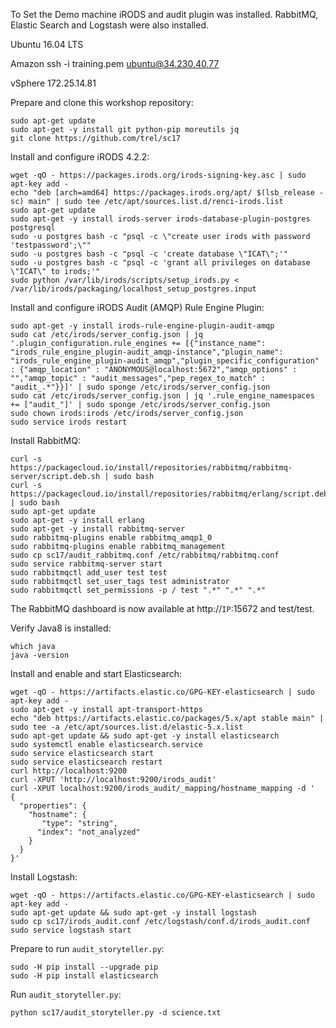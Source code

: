 To Set the Demo machine iRODS and audit plugin was installed. RabbitMQ, Elastic Search and Logstash were also installed.

Ubuntu 16.04 LTS

Amazon   ssh -i training.pem ubuntu@34.230.40.77

vSphere 172.25.14.81


Prepare and clone this workshop repository:
```
sudo apt-get update
sudo apt-get -y install git python-pip moreutils jq
git clone https://github.com/trel/sc17
```

Install and configure iRODS 4.2.2:
```
wget -qO - https://packages.irods.org/irods-signing-key.asc | sudo apt-key add -
echo "deb [arch=amd64] https://packages.irods.org/apt/ $(lsb_release -sc) main" | sudo tee /etc/apt/sources.list.d/renci-irods.list
sudo apt-get update
sudo apt-get -y install irods-server irods-database-plugin-postgres postgresql
sudo -u postgres bash -c "psql -c \"create user irods with password 'testpassword';\""
sudo -u postgres bash -c "psql -c 'create database \"ICAT\";'"
sudo -u postgres bash -c "psql -c 'grant all privileges on database \"ICAT\" to irods;'"
sudo python /var/lib/irods/scripts/setup_irods.py < /var/lib/irods/packaging/localhost_setup_postgres.input
```

Install and configure iRODS Audit (AMQP) Rule Engine Plugin:
```
sudo apt-get -y install irods-rule-engine-plugin-audit-amqp
sudo cat /etc/irods/server_config.json | jq '.plugin_configuration.rule_engines += [{"instance_name": "irods_rule_engine_plugin-audit_amqp-instance","plugin_name": "irods_rule_engine_plugin-audit_amqp","plugin_specific_configuration" : {"amqp_location" : "ANONYMOUS@localhost:5672","amqp_options" : "","amqp_topic" : "audit_messages","pep_regex_to_match" : "audit_.*"}}]' | sudo sponge /etc/irods/server_config.json
sudo cat /etc/irods/server_config.json | jq '.rule_engine_namespaces += ["audit_"]' | sudo sponge /etc/irods/server_config.json
sudo chown irods:irods /etc/irods/server_config.json
sudo service irods restart
```

Install RabbitMQ:
```
curl -s https://packagecloud.io/install/repositories/rabbitmq/rabbitmq-server/script.deb.sh | sudo bash
curl -s https://packagecloud.io/install/repositories/rabbitmq/erlang/script.deb.sh | sudo bash
sudo apt-get update
sudo apt-get -y install erlang
sudo apt-get -y install rabbitmq-server
sudo rabbitmq-plugins enable rabbitmq_amqp1_0
sudo rabbitmq-plugins enable rabbitmq_management
sudo cp sc17/audit_rabbitmq.conf /etc/rabbitmq/rabbitmq.conf
sudo service rabbitmq-server start
sudo rabbitmqctl add_user test test
sudo rabbitmqctl set_user_tags test administrator
sudo rabbitmqctl set_permissions -p / test ".*" ".*" ".*"

```

The RabbitMQ dashboard is now available at http://`IP`:15672 and test/test.

Verify Java8 is installed:
```
which java
java -version
```

Install and enable and start Elasticsearch:
```
wget -qO - https://artifacts.elastic.co/GPG-KEY-elasticsearch | sudo apt-key add -
sudo apt-get -y install apt-transport-https
echo "deb https://artifacts.elastic.co/packages/5.x/apt stable main" | sudo tee -a /etc/apt/sources.list.d/elastic-5.x.list
sudo apt-get update && sudo apt-get -y install elasticsearch
sudo systemctl enable elasticsearch.service
sudo service elasticsearch start
sudo service elasticsearch restart
curl http://localhost:9200
curl -XPUT 'http://localhost:9200/irods_audit'
curl -XPUT localhost:9200/irods_audit/_mapping/hostname_mapping -d '
{
  "properties": {
    "hostname": {
       "type": "string",
      "index": "not_analyzed"
    }
  }
}'
```

Install Logstash:
```
wget -qO - https://artifacts.elastic.co/GPG-KEY-elasticsearch | sudo apt-key add -
sudo apt-get update && sudo apt-get -y install logstash
sudo cp sc17/irods_audit.conf /etc/logstash/conf.d/irods_audit.conf
sudo service logstash start
```

Prepare to run `audit_storyteller.py`:
```
sudo -H pip install --upgrade pip
sudo -H pip install elasticsearch
```

Run `audit_storyteller.py`:
```
python sc17/audit_storyteller.py -d science.txt
```
